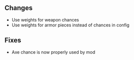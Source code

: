 ## Changes

- Use weights for weapon chances
- Use weights for armor pieces instead of chances in config


## Fixes

- Axe chance is now properly used by mod


